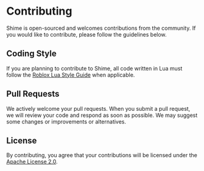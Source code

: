 # Contributing

Shime is open-sourced and welcomes contributions from the community. If you would like to contribute, please follow the guidelines below.

## Coding Style

If you are planning to contribute to Shime, all code written in Lua must follow the [Roblox Lua Style Guide](https://roblox.github.io/lua-style-guide/) when applicable.

## Pull Requests

We actively welcome your pull requests. When you submit a pull request, we will review your code and respond as soon as possible. We may suggest some changes or improvements or alternatives.

## License

By contributing, you agree that your contributions will be licensed under the [Apache License 2.0](https://www.apache.org/licenses/LICENSE-2.0).
